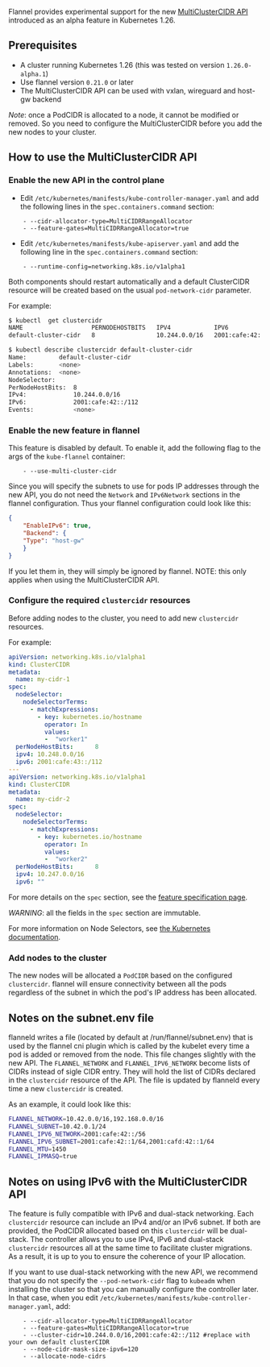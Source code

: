 Flannel provides experimental support for the new [MultiClusterCIDR API](https://github.com/kubernetes/enhancements/tree/master/keps/sig-network/2593-multiple-cluster-cidrs) introduced as an alpha feature in Kubernetes 1.26.

## Prerequisites
* A cluster running Kubernetes 1.26 (this was tested on version `1.26.0-alpha.1`)
* Use flannel version `0.21.0` or later
* The MultiClusterCIDR API can be used with vxlan, wireguard and host-gw backend

*Note*: once a PodCIDR is allocated to a node, it cannot be modified or removed. So you need to configure the MultiClusterCIDR before you add the new nodes to your cluster.

## How to use the MultiClusterCIDR API
### Enable the new API in the control plane
* Edit `/etc/kubernetes/manifests/kube-controller-manager.yaml` and add the following lines in the `spec.containers.command` section:
```
    - --cidr-allocator-type=MultiCIDRRangeAllocator
    - --feature-gates=MultiCIDRRangeAllocator=true
```

* Edit `/etc/kubernetes/manifests/kube-apiserver.yaml` and add the following line in the `spec.containers.command` section:
```
    - --runtime-config=networking.k8s.io/v1alpha1
```

Both components should restart automatically and a default ClusterCIDR resource will be created based on the usual `pod-network-cidr` parameter.

For example:
```bash
$ kubectl  get clustercidr
NAME                   PERNODEHOSTBITS   IPV4            IPV6                 AGE
default-cluster-cidr   8                 10.244.0.0/16   2001:cafe:42::/112   24h

$ kubectl describe clustercidr default-cluster-cidr
Name:         default-cluster-cidr
Labels:       <none>
Annotations:  <none>
NodeSelector:
PerNodeHostBits:  8
IPv4:             10.244.0.0/16
IPv6:             2001:cafe:42::/112
Events:           <none>
```

### Enable the new feature in flannel
This feature is disabled by default. To enable it, add the following flag to the args of the `kube-flannel` container:
```
    - --use-multi-cluster-cidr
```

Since you will specify the subnets to use for pods IP addresses through the new API, you do not need the `Network` and `IPv6Network` sections in the flannel configuration. Thus your flannel configuration could look like this:
```json
{
    "EnableIPv6": true,
    "Backend": {
    "Type": "host-gw"
    }
}
```


If you let them in, they will simply be ignored by flannel.
NOTE: this only applies when using the MultiClusterCIDR API.

### Configure the required `clustercidr` resources
Before adding nodes to the cluster, you need to add new `clustercidr` resources.

For example:
```yaml
apiVersion: networking.k8s.io/v1alpha1
kind: ClusterCIDR
metadata:
  name: my-cidr-1
spec:
  nodeSelector:
    nodeSelectorTerms:
      - matchExpressions:
        - key: kubernetes.io/hostname
          operator: In
          values:
          -  "worker1"
  perNodeHostBits:      8
  ipv4: 10.248.0.0/16
  ipv6: 2001:cafe:43::/112
---
apiVersion: networking.k8s.io/v1alpha1
kind: ClusterCIDR
metadata:
  name: my-cidr-2
spec:
  nodeSelector:
    nodeSelectorTerms:
      - matchExpressions:
        - key: kubernetes.io/hostname
          operator: In
          values:
          -  "worker2"
  perNodeHostBits:      8
  ipv4: 10.247.0.0/16
  ipv6: ""
```
For more details on the `spec` section, see the [feature specification page](https://github.com/kubernetes/enhancements/tree/master/keps/sig-network/2593-multiple-cluster-cidrs#expected-behavior).

*WARNING*: all the fields in the `spec` section are immutable.

For more information on Node Selectors, see [the Kubernetes documentation](https://kubernetes.io/docs/concepts/scheduling-eviction/assign-pod-node/).

### Add nodes to the cluster
The new nodes will be allocated a `PodCIDR` based on the configured `clustercidr`.
flannel will ensure connectivity between all the pods regardless of the subnet in which the pod's IP address has been allocated.

## Notes on the subnet.env file
flanneld writes a file (located by default at /run/flannel/subnet.env) that is used by the flannel cni plugin which is called by the kubelet every time a pod is added or removed from the node. This file changes slightly with the new API. The `FLANNEL_NETWORK` and `FLANNEL_IPV6_NETWORK` become lists of CIDRs instead of sigle CIDR entry. They will hold the list of CIDRs declared in the `clustercidr` resource of the API. The file is updated by flanneld every time a new `clustercidr` is created.

As an example, it could look like this:
```bash
FLANNEL_NETWORK=10.42.0.0/16,192.168.0.0/16
FLANNEL_SUBNET=10.42.0.1/24
FLANNEL_IPV6_NETWORK=2001:cafe:42::/56
FLANNEL_IPV6_SUBNET=2001:cafe:42::1/64,2001:cafd:42::1/64
FLANNEL_MTU=1450
FLANNEL_IPMASQ=true
```

## Notes on using IPv6 with the MultiClusterCIDR API
The feature is fully compatible with IPv6 and dual-stack networking.
Each `clustercidr` resource can include an IPv4 and/or an IPv6 subnet.
If both are provided, the PodCIDR allocated based on this `clustercidr` will be dual-stack.
The controller allows you to use IPv4, IPv6 and dual-stack `clustercidr` resources all at the same time to facilitate cluster migrations.
As a result, it is up to you to ensure the coherence of your IP allocation.

If you want to use dual-stack networking with the new API, we recommend that you do not specify the `--pod-network-cidr` flag to `kubeadm` when installing the cluster so that you can manually configure the controller later.
In that case, when you edit `/etc/kubernetes/manifests/kube-controller-manager.yaml`, add:
```
    - --cidr-allocator-type=MultiCIDRRangeAllocator
    - --feature-gates=MultiCIDRRangeAllocator=true
    - --cluster-cidr=10.244.0.0/16,2001:cafe:42::/112 #replace with your own default clusterCIDR
    - --node-cidr-mask-size-ipv6=120
    - --allocate-node-cidrs
```
